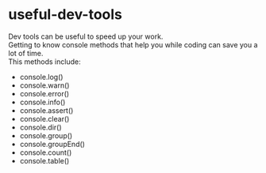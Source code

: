 # useful-dev-tools
Dev tools can be useful to speed up your work. 
<br>
Getting to know console methods that help you while coding can save you a lot of time.
<br>
This methods include:
<ul>
  <li>console.log()</li>
  <li>console.warn()</li>
  <li>console.error()</li>
  <li>console.info()</li>
  <li>console.assert()</li>
  <li>console.clear()</li>
  <li>console.dir()</li>
  <li>console.group()</li>
  <li>console.groupEnd()</li>
  <li>console.count()</li>
  <li>console.table()</li>
  </ul>
